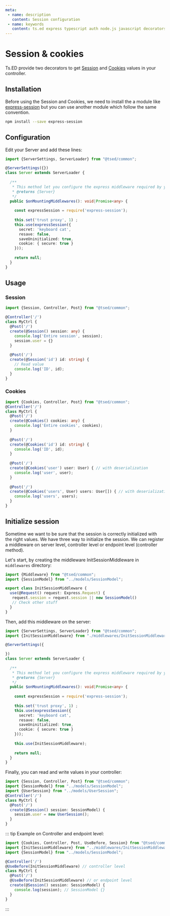 ```yaml
---
meta:
 - name: description
   content: Session configuration 
 - name: keywords
   content: ts.ed express typescript auth node.js javascript decorators
---
```

# Session & cookies

Ts.ED provide two decorators to get [Session](/api/common/filters/decorators/session.md) and [Cookies](/api/common/filters/decorators/cookies.md) values in your controller.

## Installation

Before using the Session and Cookies, we need to install the a module like [express-session](https://www.npmjs.com/package/express-session) but 
you can use another module which follow the same convention. 

```bash
npm install --save express-session
```

## Configuration

Edit your Server and add these lines:
```typescript
import {ServerSettings, ServerLoader} from "@tsed/common";

@ServerSettings({})
class Server extends ServerLoader {
  
  /**
   * This method let you configure the express middleware required by your application to works.
   * @returns {Server}
   */
  public $onMountingMiddlewares(): void|Promise<any> {
   
    const expressSession = require('express-session');
 
    this.set('trust proxy', 1) ;
    this.use(expressSession({
      secret: 'keyboard cat',
      resave: false,
      saveUninitialized: true,
      cookie: { secure: true }
    }));
 
    return null;
  }
}
```

## Usage
### Session

```typescript
import {Session, Controller, Post} from "@tsed/common";

@Controller('/')
class MyCtrl {
  @Post('/')
  create(@Session() session: any) {
    console.log('Entire session', session);
    session.user = {}
  }
  
  @Post('/')
  create(@Session('id') id: string) { 
    // Read value
    console.log('ID', id);
  }
}
```

### Cookies 
```typescript
import {Cookies, Controller, Post} from "@tsed/common";
@Controller('/')
class MyCtrl {
  @Post('/')
  create(@Cookies() cookies: any) {
    console.log('Entire cookies', cookies);
  }
  
  @Post('/')
  create(@Cookies('id') id: string) {
    console.log('ID', id);
  }
  
  @Post('/')
  create(@Cookies('user') user: User) { // with deserialization
    console.log('user', user);
  }
  
  @Post('/')
  create(@Cookies('users', User) users: User[]) { // with deserialization
    console.log('users', users);
  }
}
```

## Initialize session

Sometime we want to be sure that the session is correctly initialized with the right values. We have three way to initialize the session.
We can register a middleware on server level, controller level or endpoint level (controller method).

Let's start, by creating the middleware InitSessionMiddleware in `middlewares` directory:

```typescript
import {Middleware} from "@tsed/common";
import {SessionModel} from "../models/SessionModel";

export class InitSessionMiddleware {
  use(@Request() request: Express.Request) {
   request.session = request.session || new SessionModel()
   // Check other stuff
  }
}
```

Then, add this middleware on the server:

```typescript
import {ServerSettings, ServerLoader} from "@tsed/common";
import {InitSessionMiddleware} from "./middlewares/InitSessionMiddleware"

@ServerSettings({

})
class Server extends ServerLoader {
  
  /**
   * This method let you configure the express middleware required by your application to works.
   * @returns {Server}
   */
  public $onMountingMiddlewares(): void|Promise<any> {
   
    const expressSession = require('express-session');
 
    this.set('trust proxy', 1) ;
    this.use(expressSession({
      secret: 'keyboard cat',
      resave: false,
      saveUninitialized: true,
      cookie: { secure: true }
    }));
    
    this.use(InitSessionMiddleware);
 
    return null;
  }
}
```

Finally, you can read and write values in your controller:

```typescript
import {Session, Controller, Post} from "@tsed/common";
import {SessionModel} from "../models/SessionModel";
import {UserSession} from "../models/UserSession";
@Controller('/')
class MyCtrl {
  @Post('/')
  create(@Session() session: SessionModel) {
    session.user = new UserSession();
  }
}
```

::: tip
Example on Controller and endpoint level:
```typescript
import {Cookies, Controller, Post, UseBefore, Session} from "@tsed/common";
import {InitSessionMiddleware} from "../middlewares/InitSessionMiddleware";
import {SessionModel} from "../models/SessionModel";

@Controller('/')
@UseBefore(InitSessionMiddleware) // controller level
class MyCtrl {
  @Post('/')
  @UseBefore(InitSessionMiddleware) // or endpoint level
  create(@Session() session: SessionModel) {
    console.log(session); // SessionModel {}
  }
}
```
:::
